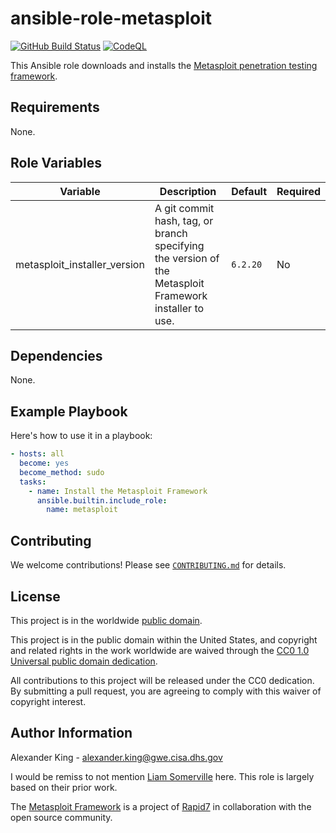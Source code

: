 # ansible-role-metasploit #

[![GitHub Build Status](https://github.com/cisagov/ansible-role-metasploit/workflows/build/badge.svg)](https://github.com/cisagov/ansible-role-metasploit/actions)
[![CodeQL](https://github.com/cisagov/ansible-role-metasploit/workflows/CodeQL/badge.svg)](https://github.com/cisagov/ansible-role-metasploit/actions/workflows/codeql-analysis.yml)

This Ansible role downloads and installs the
[Metasploit penetration testing framework](https://www.metasploit.com).

## Requirements ##

None.

## Role Variables ##

| Variable | Description | Default | Required |
|----------|-------------|---------|----------|
| metasploit_installer_version | A git commit hash, tag, or branch specifying the version of the Metasploit Framework installer to use. | `6.2.20` | No |

## Dependencies ##

None.

## Example Playbook ##

Here's how to use it in a playbook:

```yaml
- hosts: all
  become: yes
  become_method: sudo
  tasks:
    - name: Install the Metasploit Framework
      ansible.builtin.include_role:
        name: metasploit
```

## Contributing ##

We welcome contributions!  Please see [`CONTRIBUTING.md`](CONTRIBUTING.md) for
details.

## License ##

This project is in the worldwide [public domain](LICENSE).

This project is in the public domain within the United States, and
copyright and related rights in the work worldwide are waived through
the [CC0 1.0 Universal public domain
dedication](https://creativecommons.org/publicdomain/zero/1.0/).

All contributions to this project will be released under the CC0
dedication. By submitting a pull request, you are agreeing to comply
with this waiver of copyright interest.

## Author Information ##

Alexander King - <alexander.king@gwe.cisa.dhs.gov>

I would be remiss to not mention [Liam Somerville](https://github.com/leesoh)
here. This role is largely based on their prior work.

The [Metasploit Framework](https://github.com/rapid7/metasploit-framework) is a
project of [Rapid7](https://www.rapid7.com/) in collaboration with the open
source community.
